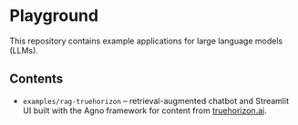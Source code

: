 # Playground

This repository contains example applications for large language models (LLMs).

## Contents

- `examples/rag-truehorizon` – retrieval-augmented chatbot and Streamlit UI built with the Agno framework for content from [truehorizon.ai](https://truehorizon.ai).
